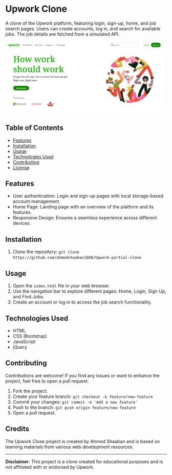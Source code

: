 # Upwork Clone

A clone of the Upwork platform, featuring login, sign-up, home, and job search pages. Users can create accounts, log in, and search for available jobs. The job details are fetched from a simulated API.

![Project Screenshot](img/screenshot.jpg)

## Table of Contents

- [Features](#features)
- [Installation](#installation)
- [Usage](#usage)
- [Technologies Used](#technologies-used)
- [Contributing](#contributing)
- [License](#license)

## Features

- User authentication: Login and sign-up pages with local storage-based account management.
- Home Page: Landing page with an overview of the platform and its features.
- Responsive Design: Ensures a seamless experience across different devices.

## Installation

1. Clone the repository: `git clone https://github.com/ahmedshaaban1608/Upwork-partial-clone`

## Usage

1. Open the `index.html` file in your web browser.
2. Use the navigation bar to explore different pages: Home, Login, Sign Up, and Find Jobs.
3. Create an account or log in to access the job search functionality.

## Technologies Used

- HTML
- CSS (Bootstrap)
- JavaScript
- jQuery

## Contributing

Contributions are welcome! If you find any issues or want to enhance the project, feel free to open a pull request.

1. Fork the project.
2. Create your feature branch: `git checkout -b feature/new-feature`
3. Commit your changes: `git commit -m 'Add a new feature'`
4. Push to the branch: `git push origin feature/new-feature`
5. Open a pull request.

## Credits

The Upwork Close project is created by Ahmed Shaaban and is based on learning materials from various web development resources.

---

**Disclaimer**: This project is a clone created for educational purposes and is not affiliated with or endorsed by Upwork.
